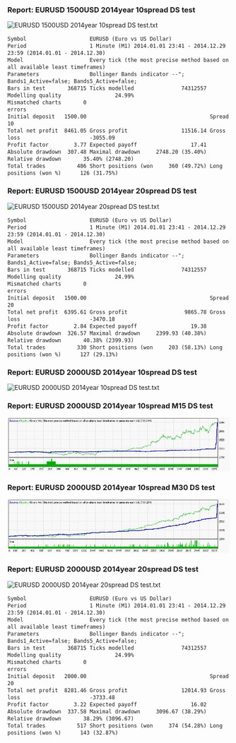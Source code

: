 
### Report: EURUSD 1500USD 2014year 10spread DS test

![EURUSD 1500USD 2014year 10spread DS test.txt](./EURUSD-1500USD-2014year-10spread-DS-test.gif)

    Symbol                    EURUSD (Euro vs US Dollar)
    Period                    1 Minute (M1) 2014.01.01 23:41 - 2014.12.29 23:59 (2014.01.01 - 2014.12.30)
    Model                     Every tick (the most precise method based on all available least timeframes)
    Parameters                Bollinger Bands indicator --"; Bands1_Active=false; Bands5_Active=false;
    Bars in test       368715 Ticks modelled               74312557 Modelling quality                 24.99%
    Mismatched charts       0
    errors
    Initial deposit   1500.00                                       Spread                                10
    Total net profit  8461.05 Gross profit                 11516.14 Gross loss                      -3055.09
    Profit factor        3.77 Expected payoff                 17.41
    Absolute drawdown  307.48 Maximal drawdown     2748.20 (35.40%) Relative drawdown       35.40% (2748.20)
    Total trades          486 Short positions (won     360 (49.72%) Long positions (won %)      126 (31.75%)

### Report: EURUSD 1500USD 2014year 20spread DS test

![EURUSD 1500USD 2014year 20spread DS test.txt](./EURUSD-1500USD-2014year-20spread-DS-test.gif)

    Symbol                    EURUSD (Euro vs US Dollar)
    Period                    1 Minute (M1) 2014.01.01 23:41 - 2014.12.29 23:59 (2014.01.01 - 2014.12.30)
    Model                     Every tick (the most precise method based on all available least timeframes)
    Parameters                Bollinger Bands indicator --"; Bands1_Active=false; Bands5_Active=false;
    Bars in test       368715 Ticks modelled               74312557 Modelling quality                 24.99%
    Mismatched charts       0
    errors
    Initial deposit   1500.00                                       Spread                                20
    Total net profit  6395.61 Gross profit                  9865.78 Gross loss                      -3470.18
    Profit factor        2.84 Expected payoff                 19.38
    Absolute drawdown  326.57 Maximal drawdown     2399.93 (40.38%) Relative drawdown       40.38% (2399.93)
    Total trades          330 Short positions (won     203 (58.13%) Long positions (won %)      127 (29.13%)

### Report: EURUSD 2000USD 2014year 10spread DS test

![EURUSD 2000USD 2014year 10spread DS test.txt](./EURUSD-2000USD-2014year-10spread-DS-test.gif)


### Report: EURUSD 2000USD 2014year 10spread M15 DS test

![EURUSD 2000USD 2014year 10spread M15 DS test.txt](./EURUSD-2000USD-2014year-10spread-M15-DS-test.gif)


### Report: EURUSD 2000USD 2014year 10spread M30 DS test

![EURUSD 2000USD 2014year 10spread M30 DS test.txt](./EURUSD-2000USD-2014year-10spread-M30-DS-test.gif)


### Report: EURUSD 2000USD 2014year 20spread DS test

![EURUSD 2000USD 2014year 20spread DS test.txt](./EURUSD-2000USD-2014year-20spread-DS-test.gif)

    Symbol                    EURUSD (Euro vs US Dollar)
    Period                    1 Minute (M1) 2014.01.01 23:41 - 2014.12.29 23:59 (2014.01.01 - 2014.12.30)
    Model                     Every tick (the most precise method based on all available least timeframes)
    Parameters                Bollinger Bands indicator --"; Bands1_Active=false; Bands5_Active=false;
    Bars in test       368715 Ticks modelled               74312557 Modelling quality                 24.99%
    Mismatched charts       0
    errors
    Initial deposit   2000.00                                       Spread                                20
    Total net profit  8281.46 Gross profit                 12014.93 Gross loss                      -3733.48
    Profit factor        3.22 Expected payoff                 16.02
    Absolute drawdown  337.58 Maximal drawdown     3096.67 (38.29%) Relative drawdown       38.29% (3096.67)
    Total trades          517 Short positions (won     374 (54.28%) Long positions (won %)      143 (32.87%)
